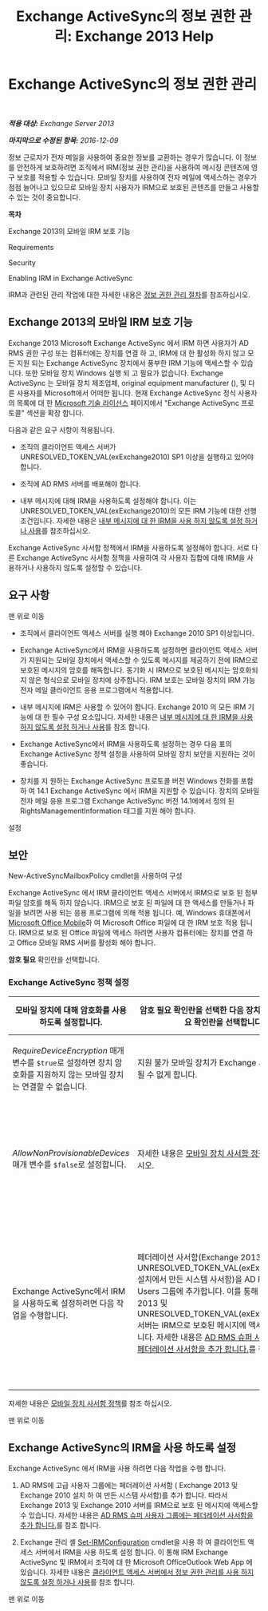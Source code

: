 ﻿---
title: 'Exchange ActiveSync의 정보 권한 관리: Exchange 2013 Help'
TOCTitle: Exchange ActiveSync의 정보 권한 관리
ms:assetid: ebf04460-4d61-4b00-86b9-85ec1dbbd6a1
ms:mtpsurl: https://technet.microsoft.com/ko-kr/library/Ff657743(v=EXCHG.150)
ms:contentKeyID: 50484436
ms.date: 05/22/2018
mtps_version: v=EXCHG.150
ms.translationtype: MT
---

# Exchange ActiveSync의 정보 권한 관리

 

_**적용 대상:** Exchange Server 2013_

_**마지막으로 수정된 항목:** 2016-12-09_

정보 근로자가 전자 메일을 사용하여 중요한 정보를 교환하는 경우가 많습니다. 이 정보를 안전하게 보호하려면 조직에서 IRM(정보 권한 관리)을 사용하여 메시징 콘텐츠에 영구 보호를 적용할 수 있습니다. 모바일 장치를 사용하여 전자 메일에 액세스하는 경우가 점점 늘어나고 있으므로 모바일 장치 사용자가 IRM으로 보호된 콘텐츠를 만들고 사용할 수 있는 것이 중요합니다.

**목차**

Exchange 2013의 모바일 IRM 보호 기능

Requirements

Security

Enabling IRM in Exchange ActiveSync

IRM과 관련된 관리 작업에 대한 자세한 내용은 [정보 권한 관리 절차](information-rights-management-procedures-exchange-2013-help.md)를 참조하십시오.

## Exchange 2013의 모바일 IRM 보호 기능

Exchange 2013 Microsoft Exchange ActiveSync 에서 IRM 하면 사용자가 AD RMS 권한 구성 또는 컴퓨터에는 장치를 연결 하 고, IRM에 대 한 활성화 하지 않고 모든 지원 되는 Exchange ActiveSync 장치에서 풍부한 IRM 기능에 액세스할 수 있습니다. 또한 모바일 장치 Windows 실행 되 고 필요가 없습니다. Exchange ActiveSync 는 모바일 장치 제조업체, original equipment manufacturer (), 및 다른 사용자를 Microsoft에서 어떠한 됩니다. 현재 Exchange ActiveSync 정식 사용자의 목록에 대 한 [Microsoft 기술 라이선스](https://go.microsoft.com/fwlink/p/?linkid=198562) 페이지에서 "Exchange ActiveSync 프로토콜" 섹션을 확장 합니다.

다음과 같은 요구 사항이 적용됩니다.

  - 조직의 클라이언트 액세스 서버가 UNRESOLVED\_TOKEN\_VAL(exExchange2010) SP1 이상을 실행하고 있어야 합니다.

  - 조직에 AD RMS 서버를 배포해야 합니다.

  - 내부 메시지에 대해 IRM을 사용하도록 설정해야 합니다. 이는 UNRESOLVED\_TOKEN\_VAL(exExchange2010)의 모든 IRM 기능에 대한 선행 조건입니다. 자세한 내용은 [내부 메시지에 대 한 IRM을 사용 하지 않도록 설정 하거나 사용](enable-or-disable-irm-for-internal-messages-exchange-2013-help.md)를 참조하십시오.

Exchange ActiveSync 사서함 정책에서 IRM을 사용하도록 설정해야 합니다. 서로 다른 Exchange ActiveSync 사서함 정책을 사용하여 각 사용자 집합에 대해 IRM을 사용하거나 사용하지 않도록 설정할 수 있습니다.

## 요구 사항

맨 위로 이동

  - 조직에서 클라이언트 액세스 서버를 실행 해야 Exchange 2010 SP1 이상입니다.

  - Exchange ActiveSync에서 IRM을 사용하도록 설정하면 클라이언트 액세스 서버가 지원되는 모바일 장치에서 액세스할 수 있도록 메시지를 제공하기 전에 IRM으로 보호된 메시지의 암호를 해독합니다. 동기화 시 IRM으로 보호된 메시지는 암호화되지 않은 형식으로 모바일 장치에 상주합니다. IRM 보호는 모바일 장치의 IRM 가능 전자 메일 클라이언트 응용 프로그램에서 적용합니다.

  - 내부 메시지에 IRM은 사용할 수 있어야 합니다. Exchange 2010 의 모든 IRM 기능에 대 한 필수 구성 요소입니다. 자세한 내용은 [내부 메시지에 대 한 IRM을 사용 하지 않도록 설정 하거나 사용](enable-or-disable-irm-for-internal-messages-exchange-2013-help.md)를 참조 합니다.

  - Exchange ActiveSync에서 IRM을 사용하도록 설정하는 경우 다음 표의 Exchange ActiveSync 정책 설정을 사용하여 모바일 장치 보안을 지원하는 것이 좋습니다.

  - 장치를 지 원하는 Exchange ActiveSync 프로토콜 버전 Windows 전화를 포함 하 여 14.1 Exchange ActiveSync 에서 IRM을 지원할 수 있습니다. 장치의 모바일 전자 메일 응용 프로그램 Exchange ActiveSync 버전 14.1에에서 정의 된 RightsManagementInformation 태그를 지원 해야 합니다.

설정

## 보안

New-ActiveSyncMailboxPolicy cmdlet을 사용하여 구성

Exchange ActiveSync 에서 IRM 클라이언트 액세스 서버에서 IRM으로 보호 된 첨부 파일 암호를 해독 하지 않습니다. IRM으로 보호 된 파일에 대 한 액세스를 만들거나 파일을 보려면 사용 되는 응용 프로그램에 의해 적용 됩니다. 예, Windows 휴대폰에서 [Microsoft Office Mobile](https://go.microsoft.com/fwlink/p/?linkid=205121)하 여 Microsoft Office 파일에 대 한 IRM 보호 적용 됩니다. IRM으로 보호 된 Office 파일에 액세스 하려면 사용자 컴퓨터에는 장치를 연결 하 고 Office 모바일 RMS 서버를 활성화 해야 합니다.

**암호 필요** 확인란을 선택합니다.

### Exchange ActiveSync 정책 설정

<table>
<colgroup>
<col style="width: 33%" />
<col style="width: 33%" />
<col style="width: 33%" />
</colgroup>
<thead>
<tr class="header">
<th>모바일 장치에 대해 암호화를 사용하도록 설정합니다.</th>
<th><strong>암호 필요</strong> 확인란을 선택한 다음 <strong>장치에서 암호화 필요</strong> 확인란을 선택합니다.</th>
<th><em>RequireDeviceEncryption</em> 매개 변수를 <code>$true</code>로 설정합니다.</th>
</tr>
</thead>
<tbody>
<tr class="odd">
<td><p><em>RequireDeviceEncryption</em> 매개 변수를 <code>$true</code>로 설정하면 장치 암호화를 지원하지 않는 모바일 장치는 연결할 수 없습니다.</p></td>
<td><p>지원 불가 모바일 장치가 Exchange 서버와 동기화될 수 없게 합니다.</p></td>
<td><p><strong>지원 불가 장치 허용</strong> 확인란을 선택 취소합니다.</p></td>
</tr>
<tr class="even">
<td><p><em>AllowNonProvisionableDevices</em> 매개 변수를 <code>$false</code>로 설정합니다.</p></td>
<td><p>자세한 내용은 <a href="mobile-device-mailbox-policies-exchange-2013-help.md">모바일 장치 사서함 정책</a>을 참조하십시오.</p></td>
<td><p>맨 위로 이동</p>

> [!IMPORTANT]
> <CODE>$true</CODE>를 <EM>RequireDeviceEncryption</EM> 매개 변수를 설정 하면 장치 암호화를 지원 하지 않는 모바일 장치 연결할 수 없습니다.


</td>
</tr>
<tr class="odd">
<td><p>Exchange ActiveSync에서 IRM을 사용하도록 설정하려면 다음 작업을 수행합니다.</p></td>
<td><p>페더레이션 사서함(Exchange 2013 및 UNRESOLVED_TOKEN_VAL(exExchange2010) 설치에서 만든 시스템 사서함)을 AD RMS의 Super Users 그룹에 추가합니다. 이를 통해 Exchange 2013 및 UNRESOLVED_TOKEN_VAL(exExchange2010) 서버는 IRM으로 보호된 메시지에 액세스할 수 있습니다. 자세한 내용은 <a href="add-the-federation-mailbox-to-the-ad-rms-super-users-group-exchange-2013-help.md">AD RMS 슈퍼 사용자 그룹에는 페더레이션 사서함을 추가 합니다.</a>를 참조하십시오.</p></td>
<td><p>Exchange 관리 셸의 <a href="https://technet.microsoft.com/ko-kr/library/dd979792(v=exchg.150)">Set-IRMConfiguration</a> cmdlet을 사용하여 클라이언트 액세스 서버에서 IRM을 사용하도록 설정합니다. 그러면 조직에 대해 Exchange ActiveSync의 IRM과 Microsoft OfficeOutlook Web App의 IRM이 사용하도록 설정됩니다. 자세한 내용은 <a href="enable-or-disable-information-rights-management-on-client-access-servers-exchange-2013-help.md">클라이언트 액세스 서버에서 정보 권한 관리를 사용 하지 않도록 설정 하거나 사용</a>를 참조하십시오.</p></td>
</tr>
</tbody>
</table>


자세한 내용은 [모바일 장치 사서함 정책](mobile-device-mailbox-policies-exchange-2013-help.md)를 참조 하십시오.

맨 위로 이동

## Exchange ActiveSync의 IRM을 사용 하도록 설정

Exchange ActiveSync 에서 IRM을 사용 하려면 다음 작업을 수행 합니다.

1.  AD RMS에 고급 사용자 그룹에는 페더레이션 사서함 ( Exchange 2013 및 Exchange 2010 설치 하 여 만든 시스템 사서함)를 추가 합니다. 따라서 Exchange 2013 및 Exchange 2010 서버를 IRM으로 보호 된 메시지에 액세스할 수 있습니다. 자세한 내용은 [AD RMS 슈퍼 사용자 그룹에는 페더레이션 사서함을 추가 합니다.](add-the-federation-mailbox-to-the-ad-rms-super-users-group-exchange-2013-help.md)를 참조 합니다.

2.  Exchange 관리 셸 [Set-IRMConfiguration](https://technet.microsoft.com/ko-kr/library/dd979792\(v=exchg.150\)) cmdlet을 사용 하 여 클라이언트 액세스 서버에서 IRM을 사용 하도록 설정 합니다. 이 통해 IRM Exchange ActiveSync 및 IRM에서 조직에 대 한 Microsoft OfficeOutlook Web App 에 있습니다. 자세한 내용은 [클라이언트 액세스 서버에서 정보 권한 관리를 사용 하지 않도록 설정 하거나 사용](enable-or-disable-information-rights-management-on-client-access-servers-exchange-2013-help.md)를 참조 합니다.

맨 위로 이동

